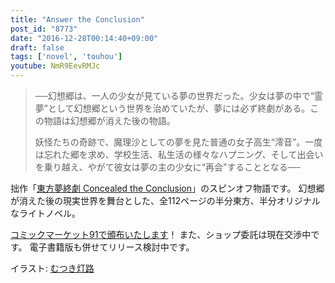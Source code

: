 ```yaml
---
title: "Answer the Conclusion"
post_id: "8773"
date: "2016-12-28T00:14:40+09:00"
draft: false
tags: ['novel', 'touhou']
youtube: NmR9EevRMJc
---
```



> ──幻想郷は、一人の少女が見ている夢の世界だった。少女は夢の中で“霊夢”として幻想郷という世界を治めていたが、夢には必ず終劇がある。この物語は幻想郷が消えた後の物語。
>
> 妖怪たちの奇跡で、魔理沙としての夢を見た普通の女子高生“澪音”。一度は忘れた郷を求め、学校生活、私生活の様々なハプニング、そして出会いを乗り越え、やがて彼女は夢の主の少女に“再会”することとなる──

拙作「[東方夢終劇 Concealed the Conclusion](https://danmaq.com/!/thC/)」のスピンオフ物語です。
幻想郷が消えた後の現実世界を舞台とした、全112ページの半分東方、半分オリジナルなライトノベル。

[コミックマーケット91で頒布いたします](https://danmaq.com/c91)！
また、ショップ委託は現在交渉中です。
電子書籍版も併せてリリース検討中です。

イラスト: [むつき灯路](http://pixiv.me/mutsuki_nozomi)

